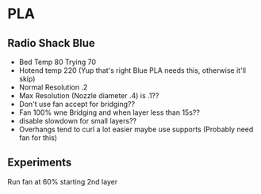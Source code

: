 # PLA
## Radio Shack Blue
* Bed Temp 80 Trying 70
* Hotend temp 220 (Yup that's right Blue PLA needs this, otherwise it'll skip)
* Normal Resolution .2
* Max Resolution (Nozzle diameter .4) is .1??
* Don't use fan accept for bridging??
* Fan 100% wne Bridging and when layer less than 15s??
* disable slowdown for small layers??
* Overhangs tend to curl a lot easier maybe use supports (Probably need fan for this)
## Experiments
Run fan at 60% starting 2nd layer
<!--stackedit_data:
eyJoaXN0b3J5IjpbLTE4ODA5MDk1OTEsLTE5NzY4NTcxNTFdfQ
==
-->